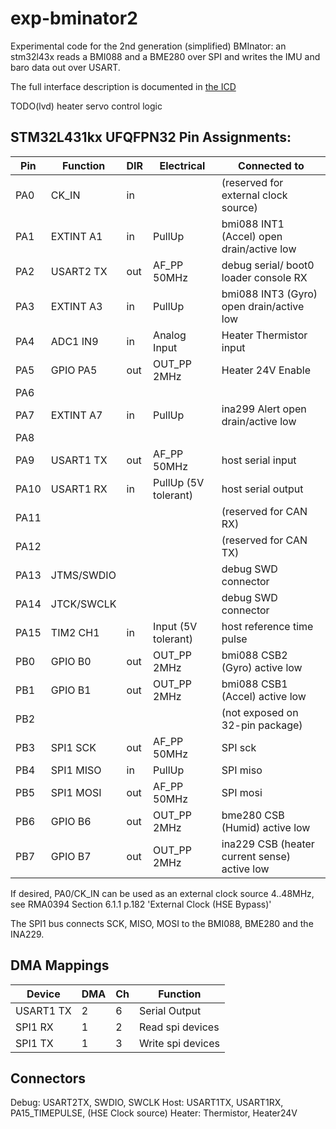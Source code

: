 # exp-bminator2

Experimental code for the 2nd generation (simplified) BMInator: an stm32l43x reads a BMI088 and a BME280 over SPI and writes the IMU and baro data out over USART.

The full interface description is documented in [the ICD](doc/ddln-bminator2-ICD.md)

TODO(lvd) heater servo control logic

## STM32L431kx UFQFPN32 Pin Assignments:

| Pin  | Function   | DIR | Electrical           | Connected to                                 |
| ---- | ---------- | --- | -------------------- | -------------------------------------------- |
| PA0  | CK_IN      | in  |                      | (reserved for external clock source)         |
| PA1  | EXTINT A1  | in  | PullUp               | bmi088 INT1 (Accel) open drain/active low    |
| PA2  | USART2 TX  | out | AF_PP 50MHz          | debug serial/ boot0 loader console RX        |
| PA3  | EXTINT A3  | in  | PullUp               | bmi088 INT3 (Gyro) open drain/active low     |
| PA4  | ADC1 IN9   | in  | Analog Input         | Heater Thermistor input                      |
| PA5  | GPIO PA5   | out | OUT_PP 2MHz          | Heater 24V  Enable                           |
| PA6  |            |     |                      |                                              |
| PA7  | EXTINT A7  | in  | PullUp               | ina299 Alert open drain/active low           |
| PA8  |            |     |                      |                                              |
| PA9  | USART1 TX  | out | AF_PP 50MHz          | host serial input                            |
| PA10 | USART1 RX  | in  | PullUp (5V tolerant) | host serial output                           |
| PA11 |            |     |                      | (reserved for CAN RX)                        |
| PA12 |            |     |                      | (reserved for CAN TX)                        |
| PA13 | JTMS/SWDIO |     |                      | debug SWD connector                          |
| PA14 | JTCK/SWCLK |     |                      | debug SWD connector                          |
| PA15 | TIM2 CH1   | in  | Input (5V tolerant)  | host reference time pulse                    |
| PB0  | GPIO B0    | out | OUT_PP 2MHz          | bmi088 CSB2 (Gyro)  active low               |
| PB1  | GPIO B1    | out | OUT_PP 2MHz          | bmi088 CSB1 (Accel) active low               |
| PB2  |            |     |                      | (not exposed on 32-pin package)              |
| PB3  | SPI1 SCK   | out | AF_PP 50MHz          | SPI sck                                      |
| PB4  | SPI1 MISO  | in  | PullUp               | SPI miso                                     |
| PB5  | SPI1 MOSI  | out | AF_PP 50MHz          | SPI mosi                                     |
| PB6  | GPIO B6    | out | OUT_PP 2MHz          | bme280 CSB  (Humid) active low               |
| PB7  | GPIO B7    | out | OUT_PP 2MHz          | ina229 CSB (heater current sense) active low |

If desired, PA0/CK_IN can be used as an external clock source 4..48MHz, see
RMA0394 Section 6.1.1 p.182 'External Clock (HSE Bypass)'

The SPI1 bus connects SCK, MISO, MOSI to the BMI088, BME280 and the INA229.

## DMA Mappings

| Device    | DMA | Ch  | Function          |
| --------- | --- | --- | ----------------- |
| USART1 TX | 2   | 6   | Serial Output     |
| SPI1 RX   | 1   | 2   | Read spi devices  |
| SPI1 TX   | 1   | 3   | Write spi devices |

## Connectors
Debug:  USART2TX, SWDIO, SWCLK
Host: USART1TX, USART1RX, PA15_TIMEPULSE, (HSE Clock source)
Heater:  Thermistor, Heater24V

